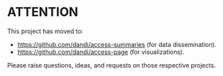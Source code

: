# ATTENTION

This project has moved to:

- https://github.com/dandi/access-summaries (for data dissemination).
- https://github.com/dandi/access-page (for visualizations).

Please raise questions, ideas, and requests on those respective projects.
